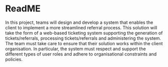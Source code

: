 # ReadME

In this project, teams will design and develop a system that enables the client to implement a more streamlined referral process.  This solution will take the form of a web-based ticketing system supporting the generation of tickets/referrals, processing tickets/referrals and administering the system.  The team must take care to ensure that their solution works within the client organisation.  In particular, the system must respect and support the different types of user roles and adhere to organisational constraints and policies.
